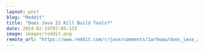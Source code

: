 ```yaml
---
layout: post
blog: "Reddit"
title: "Does Java 22 Kill Build Tools?"
date: 2024-02-15T07:05:13Z
image: images/reddit.png
remote_url: "https://www.reddit.com/r/java/comments/1ar9opw/does_java_22_kill_build_tools/"
---
```

